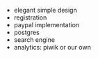 * elegant simple design
* registration
* paypal implementation
* postgres
* search engine
* analytics: piwik or our own
